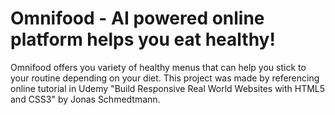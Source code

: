 # Omnifood - AI powered online platform helps you eat healthy!

Omnifood offers you variety of healthy menus that can help you stick to your routine depending on your diet. This project was made by referencing online tutorial in Udemy "Build Responsive Real World Websites with HTML5 and CSS3" by Jonas Schmedtmann.
